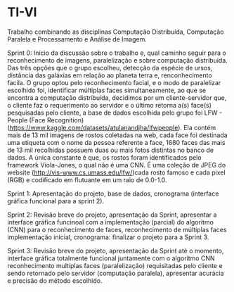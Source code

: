 # TI-VI
Trabalho combinando as disciplinas Computação Distribuída, Computação Paralela e Processamento e Análise de Imagem.


  Sprint 0: Início da discussão sobre o trabalho e, qual caminho seguir para o reconhecimento de imagens, paralelização e sobre computação distribuída. Das três opções que o grupo escolheu, detecção da espécie de ursos, distância das galáxias em relação ao planeta terra e, renconhecimento facila. O grupo optou pelo reconhecimento facial, e o modo de paralelizar escolhido foi, identificar múltiplas faces simultaneamente, ao que se encontra a computação distribuída, decidimos por um cliente-servidor que, o cliente faz o requerimento ao servidor e o último retorna a(s) face(s) pesquisadas pelo cliente, a base de dados escolhida pelo grupo foi LFW - People (Face Recognition)(https://www.kaggle.com/datasets/atulanandjha/lfwpeople).
  Ela contém mais de 13 mil imagens de rostos coletadas na web, cada face foi destinada uma etiqueta com o nome da pessoa referente a face, 1680 faces das mais de 13 mil recolhidas possuem duas ou mais fotos distintas no banco de dados. A única constante é que, os rostos foram identificados pelo framework Viola-Jones, o qual não é uma CNN.
  É uma coleção de JPEG do website (http://vis-www.cs.umass.edu/lfw/)cada rosto famoso e cada pixel (RGB) e codificado em flutuante em um raio de 0.0-1.0.
  
  Sprint 1: Apresentação do projeto, base de dados, cronograma (interface gráfica funcional para a sprint 2).
  
  Sprint 2: Revisão breve do projeto, apresentação da Sprint, apresentar a interface gráfica funcinoal com a implementação (parcial) do algoritmo (CNN) para o reconhecimento de faces, reconhecimento de múltiplas faces implementação inicial, cronograma: finalizar o projeto para a Sprint 3.
  
  Sprint 3: Revisão breve do projeto, apresentação da Sprint até o momento, interface gráfica totalmente funcional juntamente com o algoritmo CNN reconhecimento multiplas faces (paralelização) requisitadas pelo cliente e sendo retornado pelo servidor (computação paralela), apresentar acurácia e precisão do método escolhido.
